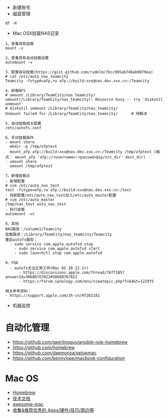 - 新建账号
- 磁盘管理
```
df -H
```
- Mac OSX挂载NAS记录
```
1、查看现有挂载
mount -v

2、查看现有自动挂载设置
automount -v

3、配置自动挂载(https://gist.github.com/rudelm/7bcc905ab748ab9879ea)
# cat /etc/auto_nas_teamcity
Teamcity -fstype=afp,rw afp://build:xxx@nas.dev.xxx.cn:/Teamcity

4、卸载NFS
# umount /Library/TeamCity/nas_teamcity/
umount(/Library/TeamCity/nas_teamcity): Resource busy -- try 'diskutil unmount'
# diskutil unmount /Library/TeamCity/nas_teamcity/
Unmount failed for /Library/TeamCity/nas_teamcity/      # 待解决

5、自动挂载相关配置
/etc/autofs.conf

6、手动挂载操作
- mount share
  mkdir -p /tmp/afptest
  mount_afp afp://build:xxx@nas.dev.xxx.cn:/Teamcity /tmp/afptest (格式： mount_afp 'afp://<username>:<passwd>@ip/src_dir' dest_dir)
- umount share
  umount /tmp/afptest

7、新增挂载点
- 新增配置
# vim /etc/auto_nas_test
test -fstype=afp,rw afp://build:xxx@nas.dev.xxx.cn:/test
- 将新配置/etc/auto_nas_test加入/etc/auto_master配置
# vim /etc/auto_master
/tmp/nas_test auto_nas_test
- 执行挂载
automount -vc

8、其他
NAS路径：/volume1/Teamcity
挂载路径：/Library/TeamCity/nas_teamcity/Teamcity
重启autofs服务：
  - sudo service com.apple.autofsd stop
	- sudo service com.apple.autofsd start
	- sudo launchctl stop com.apple.autofsd

9、FQA
  - autofs无法正常工作(Mac OS 10.12.1+)
	  - https://discussions.apple.com/thread/7677185?answerId=30688767022#30688767022
	  - https://forum.synology.com/enu/viewtopic.php?f=64&t=122975

相关参考资料：
- https://support.apple.com/zh-cn/HT202181
```
- 机器监控
# 自动化管理
- https://github.com/geerlingguy/ansible-role-homebrew
- https://github.com/homebrew
- https://github.com/daemonza/setupmac
- https://github.com/bennylope/macbook-configuration

# Mac OS
- [Homebrew](https://brew.sh/)
- [技术文档](https://kapeli.com/dash)
- [awesome-mac](https://github.com/jaywcjlove/awesome-mac)
- [收集&推荐优秀的 Apps/硬件/技巧/周边等](https://github.com/hzlzh/Best-App)

